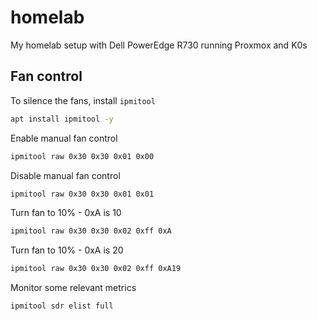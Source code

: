 # homelab
My homelab setup with Dell PowerEdge R730 running Proxmox and K0s

## Fan control
To silence the fans, install `ipmitool`
```bash
apt install ipmitool -y
```

Enable manual fan control
```bash
ipmitool raw 0x30 0x30 0x01 0x00
```

Disable manual fan control
```bash
ipmitool raw 0x30 0x30 0x01 0x01
```

Turn fan to 10% - 0xA is 10
```bash
ipmitool raw 0x30 0x30 0x02 0xff 0xA
```

Turn fan to 10% - 0xA is 20
```bash
ipmitool raw 0x30 0x30 0x02 0xff 0xA19
```

Monitor some relevant metrics
```bash
ipmitool sdr elist full
```
